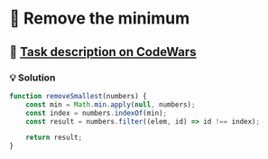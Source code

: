# 📝 Remove the minimum

## 🔗 [Task description on CodeWars](https://www.codewars.com/kata/563cf89eb4747c5fb100001b)

### 💡 Solution

```javascript
function removeSmallest(numbers) {
    const min = Math.min.apply(null, numbers);
    const index = numbers.indexOf(min);
    const result = numbers.filter((elem, id) => id !== index);

    return result;
}
```
